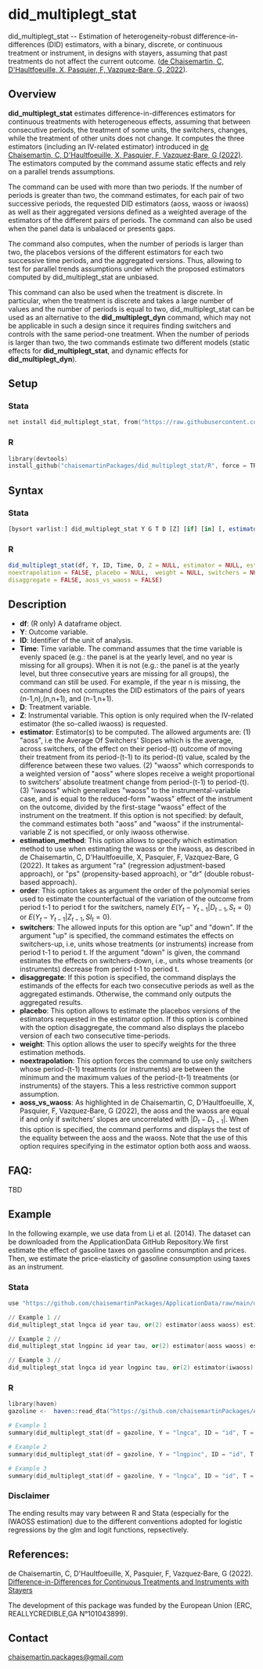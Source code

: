 # did_multiplegt_stat
 did_multiplegt_stat -- Estimation of heterogeneity-robust difference-in-differences (DID) estimators, with a binary, discrete, or continuous treatment or instrument, in designs with stayers, assuming that past treatments do not affect the current outcome. ([de Chaisemartin, C, D'Haultfoeuille, X, Pasquier, F, Vazquez-Bare, G, 2022](https://ssrn.com/abstract=4011782)).

## Overview

**did_multiplegt_stat** estimates difference-in-differences estimators for continuous treatments with heterogeneous effects, assuming that between consecutive periods, the treatment of some units, the switchers, changes, while the treatment of other units does not change. It computes the three estimators (including an IV-related estimator) introduced in [de Chaisemartin, C, D'Haultfoeuille, X, Pasquier, F, Vazquez‐Bare, G (2022)](https://ssrn.com/abstract=4011782). The estimators computed by the command assume static effects and rely on a parallel trends assumptions.

The command can be used with more than two periods. If the number of periods is greater than two, the command estimates, for each pair of two successive periods, the requested DID estimators (aoss, waoss or iwaoss) as well as their aggregated versions defined as a weighted average of the estimators of the different pairs of periods. The command can also be used when the panel data is unbalaced or presents gaps.

The command also computes, when the number of periods is larger than two, the placebos versions of the different estimators  for each two successive time periods, and the aggregated versions. Thus, allowing to test for parallel trends assumptions under which the proposed estimators computed by did_multiplegt_stat are unbiased.

This command can also be used when the treatment is discrete. In particular, when the treatment is discrete and takes a large number of values and the number of periods is equal to two, did_multiplegt_stat can be used as an alternative to the **did_multiplegt_dyn** command, which may not be applicable in such a design since it requires finding switchers and controls with the same period-one treatment. When the number of periods is larger than two, the two commands estimate two different models (static effects for **did_multiplegt_stat**, and dynamic effects for **did_multiplegt_dyn**).

## Setup

### Stata 
```s
net install did_multiplegt_stat, from("https://raw.githubusercontent.com/chaisemartinPackages/did_multiplegt_stat/main/Stata") replace
```

### R
```s
library(devtools)
install_github("chaisemartinPackages/did_multiplegt_stat/R", force = TRUE) 
```

## Syntax 

### Stata
```r
[bysort varlist:] did_multiplegt_stat Y G T D [Z] [if] [in] [, estimator(string) as_vs_was exact_match estimation_method(string) order(#) controls(varlist) weights(varname) cluster(varlist) noextrapolation by_fd(#) by_baseline(#) other_treatments(varlist) switchers(string) placebo(#) disaggregate graph_off bys_graph_off bootstrap(#) seed(#) cross_validation(cv_suboptions) twfe(twfe_suboptions)]
```

### R 
```r
did_multiplegt_stat(df, Y, ID, Time, D, Z = NULL, estimator = NULL, estimation_method = NULL, order = 1, 
noextrapolation = FALSE, placebo = NULL,  weight = NULL, switchers = NULL, 
disaggregate = FALSE, aoss_vs_waoss = FALSE)
```

## Description

- **df**: (R only) A dataframe object.
- **Y**: Outcome variable.
- **ID**: Identifier of the unit of analysis.
- **Time**: Time variable. The command assumes that the time variable is evenly spaced (e.g.: the panel is at the yearly level, and no year is missing for all groups). When it is not (e.g.: the panel is at the yearly level, but three consecutive years are missing for all groups), the command can still be used. For example, if the year n is missing, the command does not comuptes the DID estimators of the pairs of years (n-1,n),(n,n+1), and (n-1,n+1).
- **D**: Treatment variable.
- **Z**: Instrumental variable. This option is only required when the IV-related estimator (the so-called iwaoss) is requested.
- **estimator**: Estimator(s) to be computed. The allowed arguments are: (1) "aoss", i.e the Average Of Switchers’ Slopes which is the average, across switchers, of the effect on their period-(t) outcome of moving their treatment from its period-(t-1) to its period-(t) value, scaled by the difference between these two values. (2) "waoss" which corresponds to a weighted version of "aoss" where slopes receive a weight proportional to switchers’ absolute treatment change from period-(t-1) to period-(t). (3) "iwaoss" which generalizes "waoss" to the instrumental-variable case, and is equal to the reduced-form "waoss" effect of the instrument on the outcome, divided by the first-stage "waoss" effect of the instrument on the treatment. If this option is not specified: by default, the command estimates both "aoss" and "waoss" if the instrumental-variable Z is not specified, or only iwaoss otherwise. 
- **estimation_method**: This option allows to specify which estimation method to use when estimating the waoss or the iwaoss, as described in de Chaisemartin, C, D'Haultfoeuille, X, Pasquier, F, Vazquez‐Bare, G (2022). It takes as argument "ra" (regression adjustment-based approach), or "ps" (propensity-based approach), or "dr" (double robust-based approach).
- **order**: This option takes as argument the order of the polynomial series used to estimate the counterfactual of the variation of the outcome from period t-1 to period t  for the switchers, namely $E(Y_t - Y_{t-1} |D_{t-1}, S_t = 0)$ or $E(Y_t - Y_{t-1} |Z_{t-1}, SI_t = 0)$. 
- **switchers**: The allowed inputs for this option are "up" and "down". If the argument "up" is specified, the command estimates the effects on switchers-up, i.e, units whose treatments (or instruments) increase from period t-1 to period t. If the argument "down" is given, the command estimates the effects on switchers-down, i.e., units whose treaments (or instruments) decrease from period t-1 to period t.
- **disaggregate**: If this potion is specified, the command displays the estimands of the effects for each two consecutive periods as well as the aggregated estimands. Otherwise, the command only outputs the aggregated results.
- **placebo**: This option allows to estimate the placebos versions of the estimators requested in the estimator option. If this option is combined with the option disaggregate, the command also displays the placebo version of each two consecutive time-periods.
- **weight**: This option allows the user to specify weights for the three estimation methods.
- **noextrapolation**: This option forces the command to use only switchers whose period-(t-1) treatments (or instruments) are between the minimum and the maximum values of the period-(t-1) treatments (or instruments) of the stayers. This a less restrictive common support assumption.
- **aoss_vs_waoss**: As highlighted in de Chaisemartin, C, D'Haultfoeuille, X, Pasquier, F, Vazquez‐Bare, G (2022), the aoss and the waoss are equal if and only if switchers’ slopes are uncorrelated with $|D_t - D_{t-1}|$. When this option is specified, the command performs and displays the test of the equality between the aoss and  the waoss. Note that the use of this option requires specifying in the estimator option both aoss and waoss.

## FAQ:
TBD

## Example
In the following example, we use data from Li et al. (2014). The dataset can be downloaded from the ApplicationData GitHub Repository.We first estimate the effect of gasoline taxes on gasoline consumption and prices. Then, we estimate the price-elasticity of gasoline consumption using taxes as an instrument.

### Stata
```s
use "https://github.com/chaisemartinPackages/ApplicationData/raw/main/data_gazoline.dta", clear

// Example 1 //
did_multiplegt_stat lngca id year tau, or(2) estimator(aoss waoss) estimation_method(dr) aoss_vs_waoss placebo noextra

// Example 2 //
did_multiplegt_stat lngpinc id year tau, or(2) estimator(aoss waoss) estimation_method(dr) aoss_vs_waoss placebo noextra

// Example 3 //
did_multiplegt_stat lngca id year lngpinc tau, or(2) estimator(iwaoss) estimation_method(ra) placebo noextra

```


### R
```s
library(haven)
gazoline <-  haven::read_dta("https://github.com/chaisemartinPackages/ApplicationData/raw/main/data_gazoline.dta")

# Example 1
summary(did_multiplegt_stat(df = gazoline, Y = "lngca", ID = "id", T = "year", D = "tau", order = 2, estimator = c("aoss", "waoss"), estimation_method = "dr", aoss_vs_waoss = TRUE, placebo = TRUE, noextrapolation = TRUE))

# Example 2
summary(did_multiplegt_stat(df = gazoline, Y = "lngpinc", ID = "id", T = "year", D = "tau", order = 2, estimator = c("aoss", "waoss"), estimation_method = "dr", aoss_vs_waoss = TRUE, placebo = TRUE, noextrapolation = TRUE))

# Example 3
summary(did_multiplegt_stat(df = gazoline, Y = "lngca", ID = "id", T = "year", D = "lngpinc", Z = "tau", order = 2, estimator = "iwaoss", estimation_method = "ra", placebo = TRUE, noextrapolation = TRUE))
```

### Disclaimer
The ending results may vary between R and Stata (especially for the IWAOSS estimation) due to the different conventions adopted for logistic regressions by the glm and logit functions, repsectively.

## References:
de Chaisemartin, C, D'Haultfoeuille, X, Pasquier, F, Vazquez‐Bare, G (2022). [Difference-in-Differences for Continuous Treatments and Instruments with Stayers](https://ssrn.com/abstract=4011782)

The development of this package was funded by the European Union (ERC, REALLYCREDIBLE,GA N°101043899).

## Contact
chaisemartin.packages@gmail.com